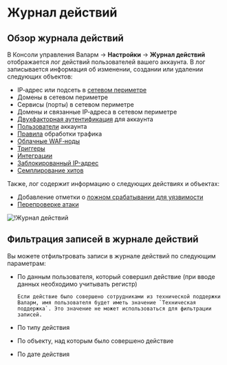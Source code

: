 # Журнал действий

## Обзор журнала действий

В Консоли управления Валарм → **Настройки** → **Журнал действий** отображается лог действий пользователей вашего аккаунта. В лог записывается информация об изменении, создании или удалении следующих объектов:

* IP‑адрес или подсеть в [сетевом периметре](../scanner/check-scope.md)
* Домены в сетевом периметре
* Сервисы (порты) в сетевом периметре
* Домены и связанные IP‑адреса в сетевом периметре
* [Двухфакторная аутентификация](account.md#подключение-двухфакторной-аутентификации) для аккаунта
* [Пользователи](users.md) аккаунта
* [Правила](../rules/intro.md) обработки трафика
* [Облачные WAF‑ноды](../nodes/cloud-node.md)
* [Триггеры](../triggers/triggers.md)
* [Интеграции](integrations/integrations-intro.md)
* [Заблокированный IP-адрес](../blacklist.md)
* [Семплирование хитов](../events/analyze-attack.md#семплирование-хитов)

Также, лог содержит информацию о следующих действиях и объектах:

* Добавление отметки о [ложном срабатывании для уязвимости](../vulnerabilities/false-vuln.md)
* [Перепроверке атаки](../events/verify-attack.md)

![!Журнал действий](../../images/user-guides/settings/audit-log.png)

## Фильтрация записей в журнале действий

Вы можете отфильтровать записи в журнале действий по следующим параметрам:

* По данным пользователя, который совершил действие (при вводе данных необходимо учитывать регистр)

      Если действие было совершено сотрудниками из технической поддержки Валарм, имя пользователя будет иметь значение `Техническая поддержка`. Это значение не может использоваться для фильтрации записей.
* По типу действия
* По объекту, над которым было совершено действие
* По дате действия
